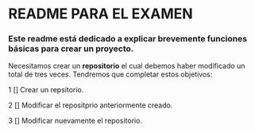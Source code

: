 # README PARA EL EXAMEN

### Este readme está dedicado a explicar brevemente funciones básicas para crear un proyecto.

Necesitamos crear un **repositorio** el cual debemos haber modificado un total de tres veces. 
Tendremos que completar estos objetivos:

1 [] Crear un repsitorio.

2 [] Modificar el repositprio anteriormente creado.

3 [] Modificar nuevamente el repositorio.
